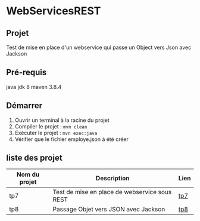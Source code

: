 # WebServicesREST

## Projet

Test de mise en place d'un webservice qui passe un Object vers Json avec Jackson

## Pré-requis
java jdk 8
maven 3.8.4

## Démarrer
1. Ouvrir un terminal à la racine du projet
2. Compiler le projet : ```mvn clean```
3. Exécuter le projet : ````mvn exec:java````
4. Vérifier que le fichier employe.json à été créer

## liste des projet

Nom du projet | Description | Lien
---|---|----
tp7 | Test de mise en place de webservice sous REST | [tp7](https://github.com/asemin08/WebServicesREST/tree/tp7)
tp8 | Passage Objet vers JSON avec Jackson| [tp8](https://github.com/asemin08/WebServicesREST/tree/tp8)


